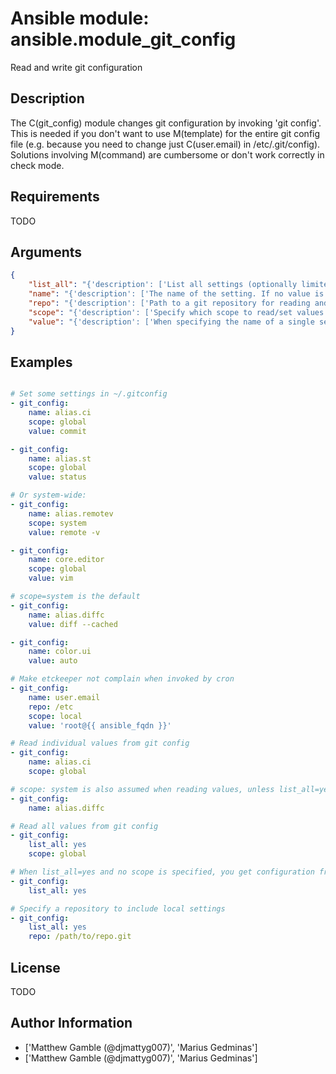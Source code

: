 # Ansible module: ansible.module_git_config


Read and write git configuration

## Description

The C(git_config) module changes git configuration by invoking 'git config'. This is needed if you don't want to use M(template) for the entire git config file (e.g. because you need to change just C(user.email) in /etc/.git/config).  Solutions involving M(command) are cumbersome or don't work correctly in check mode.

## Requirements

TODO

## Arguments

``` json
{
    "list_all": "{'description': ['List all settings (optionally limited to a given I(scope))'], 'type': 'bool', 'default': False}",
    "name": "{'description': ['The name of the setting. If no value is supplied, the value will be read from the config if it has been set.']}",
    "repo": "{'description': ['Path to a git repository for reading and writing values from a specific repo.']}",
    "scope": "{'description': ['Specify which scope to read/set values from. This is required when setting config values. If this is set to local, you must also specify the repo parameter. It defaults to system only when not using I(list_all)=yes.'], 'choices': ['local', 'global', 'system']}",
    "value": "{'description': ['When specifying the name of a single setting, supply a value to set that setting to the given value.']}",
}
```

## Examples


``` yaml

# Set some settings in ~/.gitconfig
- git_config:
    name: alias.ci
    scope: global
    value: commit

- git_config:
    name: alias.st
    scope: global
    value: status

# Or system-wide:
- git_config:
    name: alias.remotev
    scope: system
    value: remote -v

- git_config:
    name: core.editor
    scope: global
    value: vim

# scope=system is the default
- git_config:
    name: alias.diffc
    value: diff --cached

- git_config:
    name: color.ui
    value: auto

# Make etckeeper not complain when invoked by cron
- git_config:
    name: user.email
    repo: /etc
    scope: local
    value: 'root@{{ ansible_fqdn }}'

# Read individual values from git config
- git_config:
    name: alias.ci
    scope: global

# scope: system is also assumed when reading values, unless list_all=yes
- git_config:
    name: alias.diffc

# Read all values from git config
- git_config:
    list_all: yes
    scope: global

# When list_all=yes and no scope is specified, you get configuration from all scopes
- git_config:
    list_all: yes

# Specify a repository to include local settings
- git_config:
    list_all: yes
    repo: /path/to/repo.git

```

## License

TODO

## Author Information
  - ['Matthew Gamble (@djmattyg007)', 'Marius Gedminas']
  - ['Matthew Gamble (@djmattyg007)', 'Marius Gedminas']
